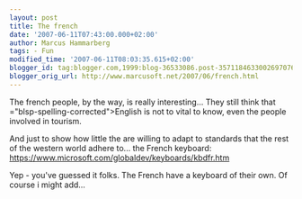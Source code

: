 ```yaml
---
layout: post
title: The french
date: '2007-06-11T07:43:00.000+02:00'
author: Marcus Hammarberg
tags: - Fun
modified_time: '2007-06-11T08:03:35.615+02:00'
blogger_id: tag:blogger.com,1999:blog-36533086.post-3571184633002697076
blogger_orig_url: http://www.marcusoft.net/2007/06/french.html
---
```


The
french people, by the way, is really interesting... They still think
that <span>="blsp-spelling-corrected">English</span> is not to vital to know,
even the people involved in tourism.

And just to show how little the are willing to adapt to standards that
the rest of the western world adhere to... the French keyboard:
<https://www.microsoft.com/globaldev/keyboards/kbdfr.htm>

Yep - you've guessed it folks. The French have a keyboard of their own.
Of course i might add...
